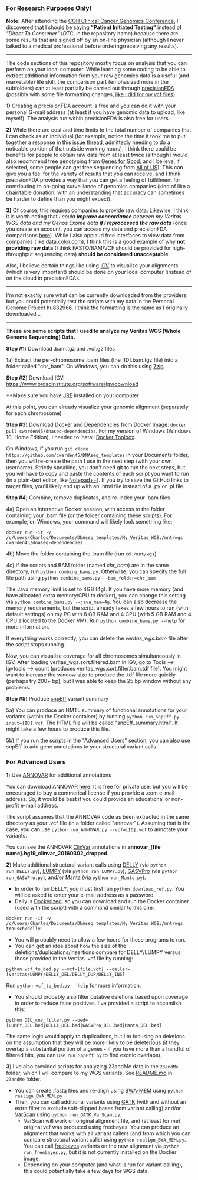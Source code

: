 ### For Research Purposes Only! ###

**Note:** After attending the [COH Clinical Cancer Genomics Conference](https://guidebook.com/g/cohccg/), I discovered that I should be saying **"Patient Initiated Testing"** instead of *"Direct To Consumer"* (*DTC*, in the repository name) because there are some results that are signed off by an on-line physician (although I never talked to a medical professional before ordering/receiving any results).

- - - - 

The code sections of this repository mostly focus on analysis that you can perform on your local computer.  While learning some coding to be able to extract additional information from your raw genomics data is a useful (and marketable) life skill, the comparison part (emphasized more in the subfolders) can at least partially be carried out through [precisionFDA](https://precision.fda.gov/) (possibly with some file formatting changes, [like I did for my vcf files](https://github.com/cwarden45/DTC_Scripts/blob/master/Genos_Exome/convert_to_precisionFDA.pl)).

**1)**	Creating a precisionFDA account is free and you can do it with your personal G-mail address (at least if you have genomic data to upload, like myself).  The analysis run within precisionFDA is also free for users.

**2)**	While there are cost and time limits to the total number of companies that I can check as an individual (for example, notice the time it took me to put together a response in this [issue thread](https://github.com/google/deepvariant/issues/165#issuecomment-485283894), admittedly needing to do a noticable portion of that outside working hours), I think there could be benefits for people to obtain raw data from at least twice (although I would also recommend free genotyping from [Genes for Good](https://genesforgood.sph.umich.edu/); and I believe, if selected, some people can get free sequencing from [All of US](https://allofus.nih.gov/)).  This can give you a feel for the variety of results that you can receive, and I think precisionFDA provides a way that you can get a feeling of fulfillment for contributing to on-going surveillance of genomics companies  (kind of like a chairitable donation, with an understanding that accuracy can sometimes be harder to define than you might expect).

**3)**	Of course, this requires companies to provide raw data.  Likewise, I think it is worth noting that *I could **improve concordance** between my Veritas WGS data and my Genos Exome data **if I reprocessed the raw data*** (once you create an account, you can access my data and precisionFDA comparisons [here](https://precision.fda.gov/users/charles.warden)).  While I also applaud free interfaces to view data from companies (like [data.color.com](https://data.color.com/)), I think this is a good example of why **not providing raw data** (I think FASTQ/BAM/VCF should be provided for high-throughput sequencing data) **should be considered unacceptable**.

Also, I believe certain things like using [IGV](https://software.broadinstitute.org/software/igv/) to visualize your alignments (which is very important) should be done on your local computer (instead of on the cloud in precisionFDA).

- - - - 

I'm not exactly sure what can be currently downloaded from the providers, but you could potentially test the scripts with my data in the Personal Genome Project [hu832966](https://my.pgp-hms.org/profile/hu832966).  I think the formatting is the same as I originally downloaded...

- - - - 

**These are some scripts that I used to analyze my Veritas WGS (Whole Genome Sequencing) Data.**

**Step #1**) Download .bam.tgz and .vcf.gz files

1a) Extract the per-chromosome .bam files (the [ID].bam.tgz file) into a folder called "chr_bam".  On Windows, you can do this using [7zip](http://www.7-zip.org/).

**Step #2**) Download IGV: https://www.broadinstitute.org/software/igv/download

**Make sure you have [JRE](http://www.oracle.com/technetwork/java/javase/downloads/jre8-downloads-2133155.html) installed on your computer

At this point, you can already visualize your genomic alignment (separately for each chromosome)

**Step #3**) Download [Docker](https://docs.docker.com/engine/installation/) and Dependencies from Docker Image: `docker pull cwarden45/dnaseq-dependencies`.  For my version of Windows (Windows 10, Home Edition), I needed to install [Docker Toolbox](https://docs.docker.com/toolbox/toolbox_install_windows/).

On Windows, if you run `git clone https://github.com/cwarden45/DNAseq_templates` in your Documents folder, then you will re-create the path I use in the next step (with your own username).  Strictly speaking, you don't need git to run the next steps, but you will have to copy and paste the contents of each script you want to run (in a plain-text editor, like [Notepad++](https://notepad-plus-plus.org/)).  If you try to save the GitHub links to target files, you'll likely end up with an .html file instead of a .py or .pl file.

**Step #4**) Combine, remove duplicates, and re-index your .bam files

4a) Open an interactive Docker session, with access to the folder containing your .bam file (or the folder containing these scripts).  For example, on Windows, your command will likely look something like:

```
docker run -it -v /c/Users/Charles/Documents/DNAseq_templates/My_Veritas_WGS:/mnt/wgs cwarden45/dnaseq-dependencies
```

4b) Move the folder containing the .bam file (run `cd /mnt/wgs`)

4c) If the scripts and BAM folder (named *chr_bam*) are in the same directory, run `python combine_bams.py`.  Otherwise, you can specify the full file path using `python combine_bams.py --bam_folder=chr_bam`

The Java memory limit is set to 4GB (4g).  If you have more memory (and have allocated extra memory/CPU to docker), you can change this setting via `python combine_bams.py --java_mem=4g`.  You can also decrease the memory requirements, but the script already takes a few hours to run (with default settings) on my PC with 8 GB RAM and 4 CPU (with 5 GB RAM and 4 CPU allocated to the Docker VM).  Run `python combine_bams.py --help` for more information.

If everything works correctly, you can delete the *veritas_wgs.bam* file after the script stops running.

Now, you can visualize coverage for all chromosomes simultaneously in IGV. After loading veritas_wgs.sort.filtered.bam in IGV, go to Tools --> igvtools --> count (produces veritas_wgs.sort.filter.bam.tdf file).  You might want to increase the window size to produce the .tdf file more quickly (perhaps try 200+ bp), but I was able to keep the 25 bp window without any problems.

**Step #5**) Produce [snpEff](http://snpeff.sourceforge.net/index.html) variant summary

5a) You can produce an HMTL summary of functional annotations for your variants (within the Docker container) by running `python run_SnpEff.py --input=[ID].vcf`.  The HTML file will be called "snpEff_summary.html".  It might take a few hours to produce this file.

5b) If you run the scripts in the "Advanced Users" section, you can also use snpEff to add gene annotations to your structural variant calls.

### For Advanced Users ###

**1**) Use [ANNOVAR](http://annovar.openbioinformatics.org/en/latest/user-guide/download/) for additional annotations

You can download ANNOVAR [here](http://www.openbioinformatics.org/annovar/annovar_download_form.php).  It is free for private use, but you will be encouraged to buy a commerical license if you provide a .com e-mail address.  So, it would be best if you could provide an educational or non-profit e-mail address.

The script assumes that the ANNOVAR code as been extracted in the same directory as your .vcf file (in a folder called "annovar").  Assuming that is the case, you can use `python run_ANNOVAR.py --vcf=[ID].vcf` to annotate your variants.

You can see the ANNOVAR [ClinVar](http://www.ncbi.nlm.nih.gov/clinvar/) annotations in **annovar_[file name].hg19_clinvar_20160302_dropped**.

**2**) Make additional structural variant calls using [DELLY](https://github.com/tobiasrausch/delly) (via `python run_DELLY.py`), [LUMPY](https://github.com/arq5x/lumpy-sv) (via `python run_LUMPY.py`), [GASVPro](http://compbio.cs.brown.edu/projects/gasv/) (via `python run_GASVPro.py`), and/or [Manta](https://github.com/Illumina/manta) (via `python run_Manta.py`).

- In order to run DELLY, you must first run `python download_ref.py`.  You will be asked to enter your e-mail address as a password.
- Delly is [Dockerized](https://hub.docker.com/r/trausch/delly/), so you can download and run the Docker container (used with the script) with a command similar to this one:

```
docker run -it -v /c/Users/Charles/Documents/DNAseq_templates/My_Veritas_WGS:/mnt/wgs trausch/delly
```

- You will probably need to allow a few hours for these programs to run.
- You can get an idea about how the size of the deletions/duplications/insertions compare for DELLY/LUMPY versus those provided in the Vertias .vcf file by running:
```
python vcf_to_bed.py --vcf=[file.vcf] --caller=[Veritas/LUMPY/DELLY_DEL/DELLY_DUP/DELLY_INS]
```
Run `python vcf_to_bed.py --help` for more information.

- You should probably also filter putative deletions based upon coverage in order to reduce false positives.  I've provided a script to accomlish this:

```
python DEL_cov_filter.py --bed=[LUMPY_DEL.bed|DELLY_DEL.bed|GASVPro_DEL.bed|Manta_DEL.bed]
```

The same logic would apply to duplications, but I'm focusing on deletions on the assumption that they will be more likely to be deleterious (if they overlap a substantial portion of a genes - if you have more than a handful of filtered hits, you can use `run_SnpEff.py` to find exonic overlaps).

**3**) I've also provided scripts for analyzing 23andMe data in the `23andMe` folder, which I will compare to my WGS variants.  See [README.md](https://github.com/cwarden45/DTC_Scripts/tree/master/23andMe) in `23andMe` folder.

- You can create .fastq files and re-align using [BWA-MEM](http://bio-bwa.sourceforge.net/bwa.shtml) using `python realign_BWA_MEM.py`
- Then, you can call additional variants using [GATK](https://software.broadinstitute.org/gatk/) (with and without an extra filter to exclude soft-clipped bases from variant calling) and/or [VarScan](http://dkoboldt.github.io/varscan/) using `python run_GATK_VarScan.py`.
  - VarScan will work on original alignment file, and (at least for me) original vcf was produced using freebayes.  You can produce an alignment that works with all variant callers (and from which you can compare structural variant calls) using `python realign_BWA_MEM.py`.  You can call [freebayes](https://github.com/ekg/freebayes) variants on the new alignment via `python run_freebayes.py`, but it is not currently installed on the Docker image.
  - Depending on your computer (and what is run for variant calling), this could potentially take a few days for WGS data.
